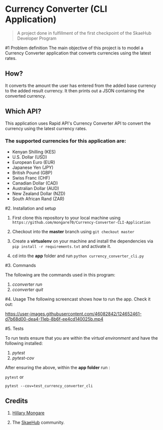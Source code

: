 # Currency Converter (CLI Application)

>A project done in fulfillment of the first checkpoint of the SkaeHub Developer Program

#1 Problem definition
The main objective of this project is to model a Currency Converter application that converts currencies using the latest rates.

## How?
It converts the amount the user has entered from the added base currency to the added result currency.
It then prints out a JSON containing the converted currency.

## Which API?
This application uses Rapid API's Currency Converter API 
to convert the currency using the latest currency rates.
  
### The supported currencies for this application are:
  * Kenyan Shilling (KES)
  * U.S. Dollar (USD)
  * European Euro (EUR)
  * Japanese Yen (JPY)
  * British Pound (GBP)
  * Swiss Franc (CHF)
  * Canadian Dollar (CAD)
  * Australian Dollar (AUD)
  * New Zealand Dollar (NZD)
  * South African Rand (ZAR)

#2. Installation and setup

1. First clone this repository to your local machine using `https://github.com/mongare70/Currency-Converter-CLI-Application`

2. Checkout into the **master** branch using `git checkout master`

3. Create a **virtualenv** on your machine and install the dependencies via `pip install -r requirements.txt` and activate it.

4. cd into the **app** folder and run `python currency_converter_cli.py`


#3. Commands

The following are the commands used in this program:

1. *cconverter run*
2. *cconverter quit*


#4. Usage
The following screencast shows how to run the app. Check it out:

https://user-images.githubusercontent.com/46082842/124652461-d7b68d00-dea4-11eb-8b6f-ee4cd140025b.mp4



#5. Tests

To run tests ensure that you are within the *virtual environment* and have the following installed:

1. *pytest*
2. *pytest-cov*

After ensuring the above, within the **app folder** run :

`pytest` or

`pytest --cov=test_currency_converter_cli`
  

## Credits

1. [Hillary Mongare](https://github.com/mongare70)

2. The [SkaeHub](https://skaehub.com/) community.

